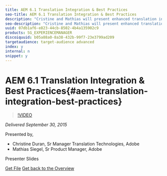 ```yaml
---
title: AEM 6.1 Translation Integration & Best Practices
seo-title: AEM 6.1 Translation Integration & Best Practices
description: "Cristine and Mathias will present enhanced translation integration capabilities in AEM and best practices for managing multilingual web sites. You will learn how to: structure global websites in AEM use language copies/ live copies/ MSM how to integrate translation service providers for successful completion of translation projects"
seo-description: "Cristine and Mathias will present enhanced translation integration capabilities in AEM and best practices for managing multilingual web sites. You will learn how to: structure global websites in AEM use language copies/ live copies/ MSM how to integrate translation service providers for successful completion of translation projects"
uuid: 07db1af6-e823-44cb-8502-4b4a135902c9
products: SG_EXPERIENCEMANAGER
discoiquuid: b05a88a0-8a38-432b-99f7-23e3799ad209
targetaudience: target-audience advanced
index: y
internal: n
snippet: y
---
```


# AEM 6.1 Translation Integration & Best Practices{#aem-translation-integration-best-practices}

>[!VIDEO](https://video.tv.adobe.com/v/19371/?quality=9)

*Delivered September 30, 2015*

Presented by,

* Christine Duran, Sr Manager Translation Technologies, Adobe
* Mathias Siegel, Sr Product Manager, Adobe

Presenter Slides

[Get File](assets/09302015-aem-gems-translation-integration-and-best-practices.pdf)
[Get back to the Overview](https://helpx.adobe.com/experience-manager/kt/eseminars/gems/aem-index.html)
